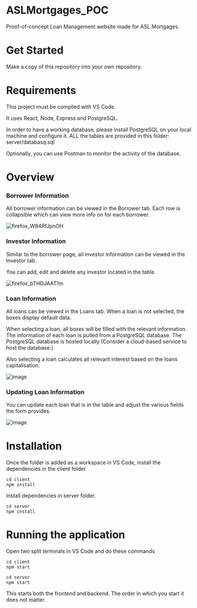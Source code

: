 # ASLMortgages_POC
Proof-of-concept Loan Management website made for ASL Mortgages.

# Get Started
Make a copy of this repository into your own repository.

# Requirements
This project must be compiled with VS Code. 

It uses React, Node, Express and PostgreSQL.

In order to have a working database, please install PostgreSQL on your local machine and configure it. ALL the tables are provided in this folder: server/databasq.sql

Optionally, you can use Postman to monitor the activity of the database.

# Overview
### Borrower Information
All borrower information can be viewed in the Borrower tab. Each row is collapsible which can view more info on for each borrower.

![firefox_W84RfJpnOH](https://github.com/frontierSpaceAlien/ASLMortgages_POC/assets/104743984/acab7e68-c31a-4669-be10-452373cfcd05)

### Investor Information
Similar to the borrower page, all investor information can be viewed in the Investor tab. 

You can add, edit and delete any investor located in the table.

![firefox_bTHDJAAT1m](https://github.com/frontierSpaceAlien/ASLMortgages_POC/assets/104743984/167754d4-4024-4364-9001-0d9860f090e2)



### Loan Information
All loans can be viewed in the Loans tab. When a loan is not selected, the boxes display default data.

When selecting a loan, all boxes will be filled with the relevant information. The information of each loan is pulled from a PostgreSQL database. The PostgreSQL database is hosted locally (Consider a cloud-based service to host the database.)

Also selecting a loan calculates all relevant interest based on the loans capitalisation.

![image](https://github.com/frontierSpaceAlien/ASLMortgages_POC/assets/104743984/d678f0bc-d36c-411f-b549-eb89d7bf854b)

### Updating Loan Information
You can update each loan that is in the table and adjust the various fields the form provides.

![image](https://github.com/frontierSpaceAlien/ASLMortgages_POC/assets/104743984/4df348b8-622f-42ea-900c-da331236b1c6)

# Installation
Once the folder is added as a workspace in VS Code, install the dependencies in the client folder.
```
cd client
npm install
```
Install dependencies in server folder.
```
cd server
npm install
```

# Running the application
Open two split terminals in VS Code and do these commands
```
cd client
npm start
```
```
cd server
npm start
```
This starts both the frontend and backend. The order in which you start it does not matter.




